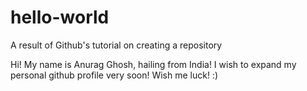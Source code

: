# hello-world
A result of Github's tutorial on creating a repository

Hi! My name is Anurag Ghosh, hailing from India! 
I wish to expand my personal github profile very soon! Wish me luck! :)

